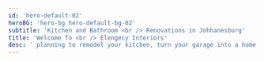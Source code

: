 ```yaml
---
id: 'hero-default-02'
heroBG: 'hero-bg hero-default-bg-02'
subtitle: 'Kitchen and Bathroom <br /> Renovations in Johhanesburg'
title: 'Welcome To <br /> Elengecy Interiors'
desc: ' planning to remodel your kitchen, turn your garage into a home office or simply update your bathroom.'
---
```

